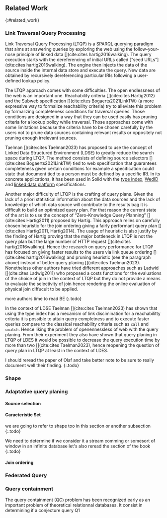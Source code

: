 ## Related Work
{:#related_work}

### Link Traversal Query Processing

Link Traversal Query Processing (LTQP) is a SPARQL querying paradigm that aims at answering queries by exploring the web using the
follow-your-nose principle of linked data [](cite:cites hartig2016walking).
The query execution starts with the dereferencing of initial URLs called [<q>seed URLs</q>](cite:cites hartig2016walking).
The engine then injects the data of the source inside the internal data store and execute the query.
New data are obtained by recursively dereferencing particular IRIs following a user-defined lookup policy.

The LTQP approach comes with some difficulties. The open endlessness of the web is an important one.
Reachability criteria [](cite:cites Hartig2012) and the Subweb specification [](cite:cites Bogaerts2021LinkTW) (a more expressive way to formalize reachability criteria)
try to alleviate this problem by formalizing completeness conditions for traversal queries.
Those conditions are designed in a way that they can be used easily has pruning criteria for a lookup policy while traversal. 
Those approaches come with some limitations because the criteria have to be chosen carefully by the users not to prune data sources containing relevant results or oppositely
not pruning enough irrelevant sources.


Taelman [](cite:cites Taelman2023) has proposed to use the concept of Linked Data Structured Environment (LDSE) to greatly reduce the search space during LTQP.
The method consists of defining source selectors [](cite:cites Bogaerts2021LinkTW) tied to web specification that guarantees completeness given 
certain conditions for example a specification could state that document tied to a person must be defined by a specific IRI. 
In its concrete applications, it has been used in Solid with the [type index](https://solid.github.io/type-indexes/), [WedID](https://www.w3.org/wiki/WebID) and [linked data platform](https://www.w3.org/TR/ldp/) specifications. 

Another major difficulty of LTQP is the crafting of query plans. Given the lack of a priori statistical information about the data sources and the lack of knowledge of which data source will contribute
to the results bag it is difficult to build an optimized query plan.
For that reason the current state of the art is to use the concept of <q>Zero-Knowledge Query Planning</q> [](cite:cites Hartig2011) proposed by Hartig.
This approach relies on carefully chosen heuristic for the join ordering giving a fairly performant query plan [](cite:cites Hartig2011, Hartig2014).
The usage of heuristic is also justify by the finding of Hartig proving that the major bottleneck in LTQP is not the query plan but the large number of HTTP request [](cite:cites hartig2016walking).
Hence the research on query performance for LTQP has focused on giving faster results to the users via link queue ordering [](cite:cites hartig2016walking) 
and pruning heuristic [](Hartig2012) (see the paragraph above) instead of better query planing [](cite:cites Taelman2023).
Nonetheless other authors have tried different approaches such as Ladwid [](cite:cites Ladwig2011) who proposed a costs functions for the evaluations of the choice of join in the context of LTQP but they do not provide a means to evaluate the selectivity of join hence rendering the online evaluation of physical join diffucult to be applied.

more authors time to read BE
{:.todo}

In the context of LDSE Taelman [](cite:cites Taelman2023) has shown that using the type index has a mecanism of link discimination for a reachabilitty criteria it is possible to attain query completness and to execute faster queries compare to the classical reachability criteria such as `call` and `cmatch`. Hence liking the problem of openennessless of web with the query planing.
From their experiment they also have shown that query planing in LTQP of LDES it would be possible to decrease the query execution time by more than two [](cite:cites Taelman2023),
hence reopening the question of query plan in LTQP at least in the context of LDES.

I should reread the paper of Olaf and take better note to be sure to really document well their finding.
{:.todo}

### Shape


### Adaptative query planing

#### Source selection

#### Caracteristic Set

we are going to refer to shape too in this section or another subsection
{:.todo}



We need to determine if we consider it a stream comming or somesort of window in an infinite database let's also reread the section of the book
{:.todo}


#### Join ordering

### Federated Query

### Query containment

The query containment (QC) problem has been recognized early as an important problem of theoretical relationnal databases. It consist in determining if a conjecture query Q1


